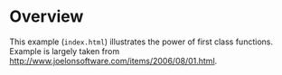 # Overview
This example (`index.html`) illustrates the power of first class functions.  Example is largely taken from http://www.joelonsoftware.com/items/2006/08/01.html.
